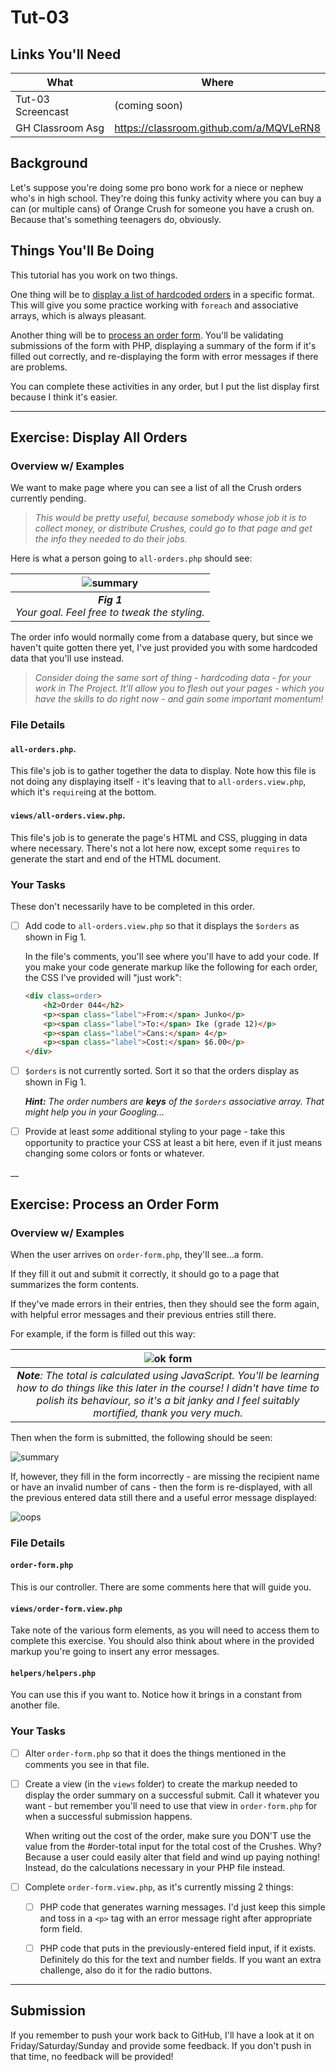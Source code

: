 # Tut-03

## Links You'll Need

| What              | Where                                   |
| ----------------- | --------------------------------------- |
| Tut-03 Screencast | (coming soon)                           |
| GH Classroom Asg  | https://classroom.github.com/a/MQVLeRN8 |

## Background

Let's suppose you're doing some pro bono work for a niece or nephew who's in high school. They're doing this funky activity where you can buy a can (or multiple cans) of Orange Crush for someone you have a crush on. Because that's something teenagers do, obviously.

## Things You'll Be Doing

This tutorial has you work on two things.

One thing will be to [display a list of hardcoded orders](#exercise-display-all-orders) in a specific format. This will give you some practice working with `foreach` and associative arrays, which is always pleasant.

Another thing will be to [process an order form](#exercise-process-an-order-form). You'll be validating submissions of the form with PHP, displaying a summary of the form if it's filled out correctly, and re-displaying the form with error messages if there are problems.

You can complete these activities in any order, but I put the list display first because I think it's easier.


---
## Exercise: Display All Orders

### Overview w/ Examples

We want to make page where you can see a list of all the Crush orders currently pending. 

> *This would be pretty useful, because somebody whose job it is to collect money, or distribute  Crushes, could go to that page and get the info they needed to do their jobs.*

Here is what a person going to `all-orders.php` should see:

|             ![summary](images/all-orders.jpg)             |
| :-------------------------------------------------------: |
| _**Fig 1**<br>Your goal. Feel free to tweak the styling._ |

The order info would normally come from a database query, but since we haven't quite gotten there yet, I've just provided you with some hardcoded data that you'll use instead. 

> _Consider doing the same sort of thing - hardcoding data - for your work in The Project. It'll allow you to flesh out your pages - which you have the skills to do right now - and gain some important momentum!_

### File Details

#### `all-orders.php`. 

This file's job is to gather together the data to display. Note how this file is not doing any displaying itself - it's leaving that to `all-orders.view.php`, which it's `require`ing at the bottom.


#### `views/all-orders.view.php`. 

This file's job is to generate the page's HTML and CSS, plugging in data where necessary. There's not a lot here now, except some `requires` to generate the start and end of the HTML document. 


### Your Tasks

These don't necessarily have to be completed in this order.

- [ ] Add code to `all-orders.view.php` so that it displays the `$orders` as shown in Fig 1.

    In the file's comments, you'll see where you'll have to add your code. If you make your code generate markup like the following for each order, the CSS I've provided will "just work":

    ```html
    <div class=order>
        <h2>Order 044</h2>
        <p><span class="label">From:</span> Junko</p>
        <p><span class="label">To:</span> Ike (grade 12)</p>
        <p><span class="label">Cans:</span> 4</p>
        <p><span class="label">Cost:</span> $6.00</p>
    </div>
    ```

- [ ] `$orders` is not currently sorted. Sort it so that the orders display as shown in Fig 1.

    _**Hint:** The order numbers are **keys** of the `$orders` associative array. That might help you in your Googling..._

- [ ] Provide at least _some_ additional styling to your page - take this opportunity to practice your CSS at least a bit here, even if it just means changing some colors or fonts or whatever.

__


## Exercise: Process an Order Form

### Overview w/ Examples

When the user arrives on `order-form.php`, they'll see...a form. 

If they fill it out and submit it correctly, it should go to a page that summarizes the form contents.

If they've made errors in their entries, then they should see the form again, with helpful error messages and their previous entries still there.

For example, if the form is filled out this way:

|                                                                                                        ![ok form](images/filled.jpg)                                                                                                         |
| :------------------------------------------------------------------------------------------------------------------------------------------------------------------------------------------------------------------------------------------: |
| _**Note**: The total is calculated using JavaScript. You'll be learning how to do things like this later in the course! I didn't have time to polish its behaviour, so it's a bit janky and I feel suitably mortified, thank you very much._ |

Then when the form is submitted, the following should be seen:

![summary](images/summary.jpg)

If, however, they fill in the form incorrectly - are missing the recipient name or have an invalid number of cans - then the form is re-displayed, with all the previous entered data still there and a useful error message displayed:

![oops](images/oops.jpg)

### File Details

#### `order-form.php`

This is our controller. There are some comments here that will guide you.

#### `views/order-form.view.php`

Take note of the various form elements, as you will need to access them to complete this exercise. You should also think about where in the provided markup you're going to insert any error messages.

#### `helpers/helpers.php`

You can use this if you want to. Notice how it brings in a constant from another file.

### Your Tasks

- [ ] Alter `order-form.php` so that it does the things mentioned in the comments you see in that file.

- [ ] Create a view (in the `views` folder) to create the markup needed to display the order summary on a successful submit. Call it whatever you want - but remember you'll need to use that view in `order-form.php` for when a successful submission happens.

    When writing out the cost of the order, make sure you DON'T use the value from the #order-total input for the total cost of the Crushes. Why? Because a user could easily alter that field and wind up paying nothing! Instead, do the calculations necessary in your PHP file instead.

- [ ] Complete `order-form.view.php`, as it's currently missing 2 things:

  - [ ] PHP code that generates warning messages. I'd just keep this simple and toss in a `<p>` tag with an error message right after appropriate form field.
  - [ ] PHP code that puts in the previously-entered field input, if it exists. Definitely do this for the text and number fields. If you want an extra challenge, also do it for the radio buttons.



---

## Submission

If you remember to push your work back to GitHub, I'll have a look at it on Friday/Saturday/Sunday and provide some feedback. If you don't push in that time, no feedback will be provided!

